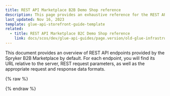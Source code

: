 ```yaml
---
title: REST API Marketplace B2B Demo Shop reference
description: This page provides an exhaustive reference for the REST API endpoints present in the Spryker B2B Demo Shop Marketplace by default with the corresponding parameters and data formats.
last_updated: Nov 16, 2023
template: glue-api-storefront-guide-template
related:
  - title: REST API Marketplace B2C Demo Shop reference
    link: docs/scos/dev/glue-api-guides/page.version/old-glue-infrastructure/rest-api-marketplace-b2c-demo-shop-reference.html
---
```


<!-- 202311.0 is the last version to support this doc. Don't move it to the next versions -->

This document provides an overview of REST API endpoints provided by the Spryker B2B Marketplace by default. For each endpoint, you will find its URL relative to the server, REST request parameters, as well as the appropriate request and response data formats.

<div id="swagger-ui"></div>

{% raw %}
<link rel="stylesheet" type="text/css" href="https://cdnjs.cloudflare.com/ajax/libs/swagger-ui/3.22.1/swagger-ui.css" />
<script src="https://cdnjs.cloudflare.com/ajax/libs/swagger-ui/3.22.1/swagger-ui-standalone-preset.js"></script>
<script src="https://cdnjs.cloudflare.com/ajax/libs/swagger-ui/3.22.1/swagger-ui-bundle.js"></script>
<script>
const swaggerContainer = document.getElementById('swagger-ui');
if(swaggerContainer) {
    console.log('start'); const ui = SwaggerUIBundle({
        url: 'https://spryker.s3.eu-central-1.amazonaws.com/docs/Marketplace/dev+guides/glue-api-guides/202311.0/rest-api-reference/mp_b2b_spryker_rest_api.schema.yml',
        dom_id: '#swagger-ui', deepLinking: true, presets: [
            SwaggerUIBundle.presets.apis, SwaggerUIStandalonePreset
        ],
        enableCORS: false, layout: 'BaseLayout', supportedSubmitMethods: []
    });
    console.log(ui); window.ui = ui
}
</script>
{% endraw %}
